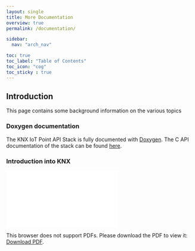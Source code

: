 ```yaml
---
layout: single
title: More Documentation
overview: true
permalink: /documentation/

sidebar:
  nav: "arch_nav"

toc: true
toc_label: "Table of Contents"
toc_icon: "cog"
toc_sticky : true
---
```

## Introduction

This page contains some background information on the various topics

### Doxygen documentation 

The KNX IoT Point API Stack is fully documented with [Doxygen](https://www.doxygen.nl/index.html). 
The C API documentation of the stack can be found [here](https://KNX-IOT.github.io/KNX-IOT-STACK-doxygen/).

### Introduction into KNX

<object data="/assets/pdfs/29_KNX-Basics_en.pdf" type="application/pdf" width="700px" height="900px">
    <embed src="/assets/pdfs/29_KNX-Basics_en.pdf">
        <p>This browser does not support PDFs. Please download the PDF to view it: <a href="/assets/pdfs/29_KNX-Basics_en.pdf">Download PDF</a>.</p>
    </embed>
</object>
